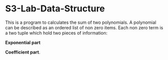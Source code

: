 # S3-Lab-Data-Structure
This is a program to calculates the sum of two polynomials.
A polynomial can be described as an ordered list of non zero items. Each non zero term is a two tuple which hold two pieces of information:

**Exponential part** 

**Coefficient part**.

    
    

